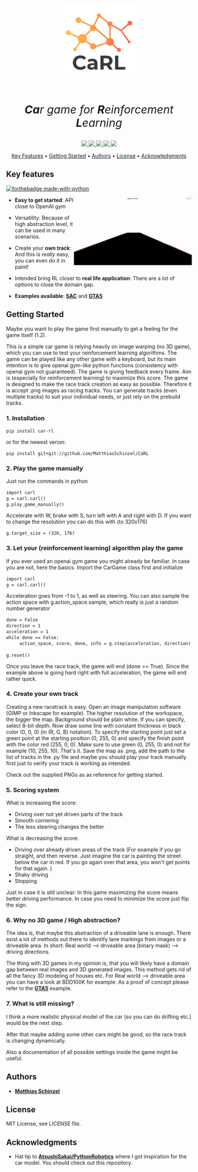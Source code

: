 <p align="center" style="font-size:30px">
<img src="https://raw.githubusercontent.com/MatthiasSchinzel/CaRL/master/Visualization/CaRL_200x200.png" align="center">
</p>
<p align="center" style="font-size:30px">
  <br>
  <em><strong>Ca</strong>r game for <strong>R</strong>einforcement <strong>L</strong>earning</em>
  <br>
</p>
<p align="center">
<a href="https://github.com/MatthiasSchinzel/CaRL/graphs/commit-activity">
    <img src="https://img.shields.io/badge/Maintained%3F-yes-green.svg">
</a>
<a href="https://github.com/MatthiasSchinzel/CaRL/blob/master/LICENSE">
    <img src="https://img.shields.io/github/license/MatthiasSchinzel/CaRL.svg">
</a>
<a href="https://github.com/MatthiasSchinzel/CaRL/tags/">
    <img src="https://img.shields.io/github/v/tag/MatthiasSchinzel/CaRL.svg?sort=semver">
</a>
<a href="https://github.com/MatthiasSchinzel">
    <img src="https://img.shields.io/badge/Need%20help%3F-Ask-27B89C">
</a>
<a href="https://github.com/MatthiasSchinzel">
    <img src="https://img.shields.io/badge/Car-Reinforcement%20Learning-red">
</a>
</p>
<p align="center">
  <a href="#key-features">Key Features</a> •
  <a href="#getting-started">Getting Started</a> •
  <a href="#authors">Authors</a> •
  <a href="#license">License</a> •
  <a href="#acknowledgments">Acknowledgments</a>
</p>

<h2>
Key features
</h2>

[![forthebadge made-with-python](http://ForTheBadge.com/images/badges/made-with-python.svg)](https://www.python.org/)

<img src="https://raw.githubusercontent.com/MatthiasSchinzel/CaRL/master/Visualization/ManuallyCarGame.gif" align="right">  

* **Easy to get started**: API close to OpenAI gym

* Versatility: Because of high abstraction level, it can be used in many scenarios.

* Create your **own track**: And this is *really* easy, you can even do it in paint!

* Intended bring RL closer to **real life application**: There are a lot of options to close the domain gap.

* **Examples available**: [**SAC**](https://github.com/MatthiasSchinzel/Soft-Actor-Critic-For-Simple-Car-Game) and [**GTA5**](https://github.com/MatthiasSchinzel/Soft-Actor-Critic-Playing-GTA)

<h2>
Getting Started
</h2>

Maybe you want to play the game first manually to get a feeling for the game itself (1.2).

This is a simple car game is relying heavily on image warping (no 3D game), which you can use to test your reinforcement learning algorithms. The game can be played like any other game with a keyboard, but its main intention is to give openai gym-like python functions (consistency with openai gym not guaranteed). The game is giving feedback every frame. Aim is (especially for reinforcement learning) to maximize this score. The game is designed to make the race track creation as easy as possible. Therefore it is accept .png images as racing tracks. You can generate tracks (even multiple tracks) to suit your individual needs, or just rely on the prebuild tracks.


### 1. Installation

```
pip install car-rl
```
or for the newest verion:
```
pip install git+git://github.com/MatthiasSchinzel/CaRL
```


### 2. Play the game manually

Just run the commands in python

```
import carl
g = carl.carl()
g.play_game_manually()
```
Accelerate with W, brake with S, turn left with A and right with D.
If you want to change the resolution you can do this with (to 320x176)
```
g.target_size = (320, 176)
```

### 3. Let your (reinforcement learning) algorithm play the game

If you ever used an openai gym game you might already be familiar. In case you are not, here the basics. Import the CarGame class first and initialize

```
import carl
g = carl.carl()
```
Acceleration goes from -1 to 1, as well as steering. You can also sample the action space with g.action_space.sample, which really is just a random number generator
```
done = False
direction = 1
acceleration = 1
while done == False:
     action_space, score, done, info = g.step(acceleration, direction)

g.reset()
```
Once you leave the race track, the game will end (done == True). Since the example above is going hard right with full acceleration, the game will end rather quick.

### 4. Create your own track

Creating a new racetrack is easy. Open an image manipulation software (GIMP or Inkscape for example). The higher resolution of the workspace, the bigger the map. Background should be plain white. If you can specify, select 8-bit depth. Now draw some line with constant thickness in black color (0, 0, 0) (in (R, G, B) notation). To specify the starting point just set a green point at the starting position (0, 255, 0) and specify the finish point with the color red (255, 0, 0). Make sure to use green (0, 255, 0) and not for example (10, 255, 10). That's it. Save the map as .png, add the path to the list of tracks in the .py file and maybe you should play your track manually first just to verify your track is working as intended.

Check out the supplied PNGs as as reference for getting started.

### 5. Scoring system

What is increasing the score:
- Driving over not yet driven parts of the track
- Smooth cornering
- The less steering changes the better

What is decreasing the score:
- Driving over already driven areas of the track (For example if you go straight, and then reverse. Just imagine the car is painting the street below the car in red. If you go again over that area, you won't get points for that again. )
- Shaky driving
- Stopping



Just in case it is still unclear: In this game maximizing the score means better driving performance. In case you need to minimize the score just flip the sign.

### 6. Why no 3D game / High abstraction?

The idea is, that maybe this abstraction of a driveable lane is enough. There exist a lot of methods out there to identify lane markings from images or a driveable area. In short: Real world --> driveable area (binary mask) -->  driving directions.

The thing with 3D games in my opinion is, that you will likely have a domain gap between real images and 3D generated images. This method gets rid of all the fancy 3D modeling of houses etc. For Real world --> driveable area you can have a look at BDD100K for example. As a proof of concept please refer to the [**GTA5**](https://github.com/MatthiasSchinzel/Soft-Actor-Critic-Playing-GTA) example.

### 7. What is still missing?

I think a more realistic physical model of the car (so you can do drifting etc.) would be the next step.

After that maybe adding some other cars might be good, so the race track is changing dynamically.

Also a documentation of all possible settings inside the game might be useful.

## Authors

* [**Matthias Schinzel**](https://github.com/MatthiasSchinzel)

## License

MIT License, see LICENSE file.

## Acknowledgments

* Hat tip to [**AtsushiSakai/PythonRobotics**](https://github.com/AtsushiSakai/PythonRobotics) where I got inspiration for the car model. You should check out this repository.
